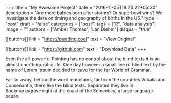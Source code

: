 +++
title = "My Awesome Project"
date = "2016-11-05T18:25:22+05:30"
description = "Are more babies born after storms? Or superbowl wins? We investigate the data on timing and geography of births in the US."
type = "post"
draft = "false"
categories = ["post"]
tags = ["R", "data analysis"]
image = ""
authors = ["Amber Thomas", "Jan Diehm"]
disqus = "true"

[[buttons]]
link = "https://pudding.cool"
text = "View Original"

[[buttons]]
link = "https://github.com"
text = "Download Data"
+++

Even the all-powerful Pointing has no control about the blind texts it is an almost unorthographic life. One day however a small line of blind text by the name of Lorem Ipsum decided to leave for the far World of Grammar.
<!--more-->

Far far away, behind the word mountains, far from the countries Vokalia and Consonantia, there live the blind texts. Separated they live in Bookmarksgrove right at the coast of the Semantics, a large language ocean.
